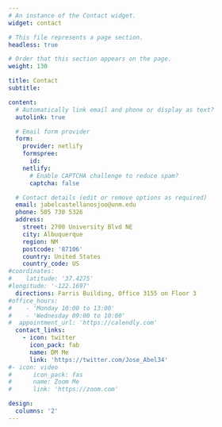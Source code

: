 ```yaml
---
# An instance of the Contact widget.
widget: contact

# This file represents a page section.
headless: true

# Order that this section appears on the page.
weight: 130

title: Contact
subtitle:

content:
  # Automatically link email and phone or display as text?
  autolink: true

  # Email form provider
  form:
    provider: netlify
    formspree:
      id:
    netlify:
      # Enable CAPTCHA challenge to reduce spam?
      captcha: false

  # Contact details (edit or remove options as required)
  email: jabelcastellanosjoo@unm.edu
  phone: 505 730 5326
  address:
    street: 2700 University Blvd NE
    city: Albuquerque
    region: NM
    postcode: '87106'
    country: United States
    country_code: US
#coordinates:
#    latitude: '37.4275'
#longitude: '-122.1697'
  directions: Farris Building, Office 3155 on Floor 3
#office_hours:
#    - 'Monday 10:00 to 13:00'
#    - 'Wednesday 09:00 to 10:00'
#  appointment_url: 'https://calendly.com'
  contact_links:
    - icon: twitter
      icon_pack: fab
      name: DM Me
      link: 'https://twitter.com/Jose_Abel34'
#- icon: video
#      icon_pack: fas
#      name: Zoom Me
#      link: 'https://zoom.com'

design:
  columns: '2'
---
```

